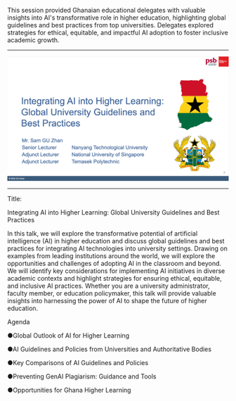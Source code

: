 This session provided Ghanaian educational delegates with valuable insights into AI's transformative role in higher education, highlighting global guidelines and best practices from top universities. Delegates explored strategies for ethical, equitable, and impactful AI adoption to foster inclusive academic growth.

---

![](sn001.png)

---

Title:

Integrating AI into Higher Learning: Global University Guidelines and Best Practices

In this talk, we will explore the transformative potential of artificial intelligence (AI) in higher education and discuss global guidelines and best practices for integrating AI technologies into university settings. Drawing on examples from leading institutions around the world, we will explore the opportunities and challenges of adopting AI in the classroom and beyond. We will identify key considerations for implementing AI initiatives in diverse academic contexts and highlight strategies for ensuring ethical, equitable, and inclusive AI practices. Whether you are a university administrator, faculty member, or education policymaker, this talk will provide valuable insights into harnessing the power of AI to shape the future of higher education. 

Agenda

●Global Outlook of AI for Higher Learning

●AI Guidelines and Policies from Universities and Authoritative Bodies 

●Key Comparisons of AI Guidelines and Policies

●Preventing GenAI Plagiarism: Guidance and Tools

●Opportunities for Ghana Higher Learning
